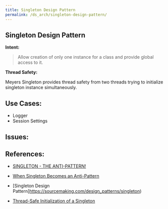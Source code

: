 ```yaml
---
title: Singleton Design Pattern
permalink: /ds_arch/singleton-design-pattern/
---  
```


## Singleton Design Pattern

**Intent:**  

> Allow creation of only one instance for a class and provide global access to it.

**Thread Safety:**  

Meyers Singleton provides thread safety from two threads trying to initialize singleton instance simultaneously.


## Use Cases:
* Logger
* Session Settings

## Issues:

## References:

* [SINGLETON - THE ANTI-PATTERN!](https://accu.org/journals/overload/11/57/radford_337/)
* [When Singleton Becomes an Anti-Pattern](https://dzone.com/articles/singleton-anti-pattern)

* [Singleton Design Pattern]https://sourcemaking.com/design_patterns/singleton)
* [Thread-Safe Initialization of a Singleton](https://www.modernescpp.com/index.php/thread-safe-initialization-of-a-singleton)

